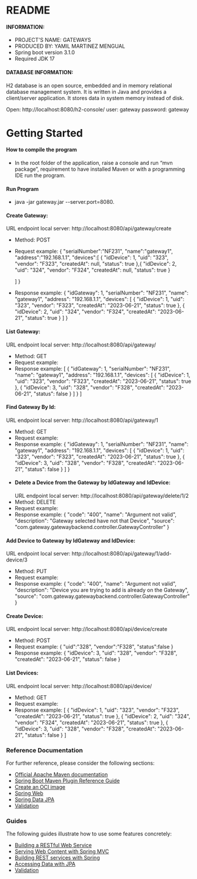 
# README

#### INFORMATION:
* PROJECT'S NAME: GATEWAYS
* PRODUCED BY: YAMIL MARTINEZ MENGUAL
* Spring boot version 3.1.0
* Required JDK 17

#### DATABASE INFORMATION:
H2 database is an open source, embedded and in memory relational database management system.
It is written in Java and provides a client/server application. It stores data in system memory instead of disk.

Open: http://localhost:8080/h2-console/
user: gateway
password: gateway

# Getting Started

#### How to compile the program
* In the root folder of the application, raise a console and run “mvn package”,
  requirement to have installed Maven or with a programming IDE run the program.


####  Run Program
* java -jar gateway.jar --server.port=8080.

#### Create Gateway:
  URL endpoint local server: http://localhost:8080/api/gateway/create
* Method: POST
* Request example:
  {
  "serialNumber":"NF231",
  "name":"gateway1",
  "address":"192.168.1.1",
  "devices":[
  {
  "idDevice": 1,
  "uid": "323",
  "vendor": "F323",
  "createdAt": null,
  "status": true
  },{
  "idDevice": 2,
  "uid": "324",
  "vendor": "F324",
  "createdAt": null,
  "status": true
  }

  ]
  }
* Response example:
  {
  "idGateway": 1,
  "serialNumber": "NF231",
  "name": "gateway1",
  "address": "192.168.1.1",
  "devices": [
  {
  "idDevice": 1,
  "uid": "323",
  "vendor": "F323",
  "createdAt": "2023-06-21",
  "status": true
  },
  {
  "idDevice": 2,
  "uid": "324",
  "vendor": "F324",
  "createdAt": "2023-06-21",
  "status": true
  }
  ]
  }
#### List Gateway:
  URL endpoint local server: http://localhost:8080/api/gateway/
* Method: GET
* Request example:
* Response example:
  [
  {
  "idGateway": 1,
  "serialNumber": "NF231",
  "name": "gateway1",
  "address": "192.168.1.1",
  "devices": [
  {
  "idDevice": 1,
  "uid": "323",
  "vendor": "F323",
  "createdAt": "2023-06-21",
  "status": true
  },
  {
  "idDevice": 3,
  "uid": "328",
  "vendor": "F328",
  "createdAt": "2023-06-21",
  "status": false
  }
  ]
  }
  ]
#### Find Gateway By Id:
  URL endpoint local server: http://localhost:8080/api/gateway/1
* Method: GET
* Request example:
* Response example:
  {
  "idGateway": 1,
  "serialNumber": "NF231",
  "name": "gateway1",
  "address": "192.168.1.1",
  "devices": [
  {
  "idDevice": 1,
  "uid": "323",
  "vendor": "F323",
  "createdAt": "2023-06-21",
  "status": true
  },
  {
  "idDevice": 3,
  "uid": "328",
  "vendor": "F328",
  "createdAt": "2023-06-21",
  "status": false
  }
  ]
  }
* #### Delete a Device from the Gateway by IdGateway and IdDevice:
  URL endpoint local server: http://localhost:8080/api/gateway/delete/1/2
* Method: DELETE
* Request example:
* Response example:
  {
  "code": "400",
  "name": "Argument not valid",
  "description": "Gateway selected have not that Device",
  "source": "com.gateway.gatewaybackend.controller.GatewayController"
  }
#### Add Device to Gateway by IdGateway and IdDevice:
  URL endpoint local server: http://localhost:8080/api/gateway/1/add-device/3
* Method: PUT
* Request example:
* Response example:
  {
  "code": "400",
  "name": "Argument not valid",
  "description": "Device you are trying to add is already on the Gateway",
  "source": "com.gateway.gatewaybackend.controller.GatewayController"
  }
#### Create Device:
 URL endpoint local server: http://localhost:8080/api/device/create
* Method: POST
* Request example:
  {
  "uid":"328",
  "vendor":"F328",
  "status":false
  }
* Response example:
  {
  "idDevice": 3,
  "uid": "328",
  "vendor": "F328",
  "createdAt": "2023-06-21",
  "status": false
  }
#### List Devices:
  URL endpoint local server: http://localhost:8080/api/device/
* Method: GET
* Request example:
* Response example:
  [
  {
  "idDevice": 1,
  "uid": "323",
  "vendor": "F323",
  "createdAt": "2023-06-21",
  "status": true
  },
  {
  "idDevice": 2,
  "uid": "324",
  "vendor": "F324",
  "createdAt": "2023-06-21",
  "status": true
  },
  {
  "idDevice": 3,
  "uid": "328",
  "vendor": "F328",
  "createdAt": "2023-06-21",
  "status": false
  }
  ]

### Reference Documentation
For further reference, please consider the following sections:

* [Official Apache Maven documentation](https://maven.apache.org/guides/index.html)
* [Spring Boot Maven Plugin Reference Guide](https://docs.spring.io/spring-boot/docs/3.1.0/maven-plugin/reference/html/)
* [Create an OCI image](https://docs.spring.io/spring-boot/docs/3.1.0/maven-plugin/reference/html/#build-image)
* [Spring Web](https://docs.spring.io/spring-boot/docs/3.1.0/reference/htmlsingle/#web)
* [Spring Data JPA](https://docs.spring.io/spring-boot/docs/3.1.0/reference/htmlsingle/#data.sql.jpa-and-spring-data)
* [Validation](https://docs.spring.io/spring-boot/docs/3.1.0/reference/htmlsingle/#io.validation)

### Guides
The following guides illustrate how to use some features concretely:

* [Building a RESTful Web Service](https://spring.io/guides/gs/rest-service/)
* [Serving Web Content with Spring MVC](https://spring.io/guides/gs/serving-web-content/)
* [Building REST services with Spring](https://spring.io/guides/tutorials/rest/)
* [Accessing Data with JPA](https://spring.io/guides/gs/accessing-data-jpa/)
* [Validation](https://spring.io/guides/gs/validating-form-input/)

